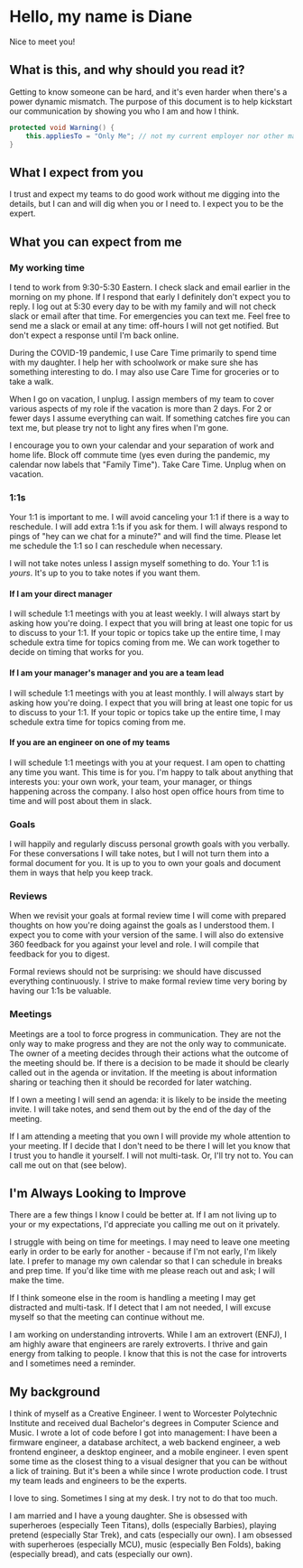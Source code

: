 # Hello, my name is Diane
Nice to meet you!

## What is this, and why should you read it?
Getting to know someone can be hard, and it's even harder when there's a power dynamic mismatch. The purpose of this document is to help kickstart our communication by showing you who I am and how I think.

```c#
protected void Warning() {
    this.appliesTo = "Only Me"; // not my current employer nor other managers you've ever met or will meet
}
```

## What I expect from you
I trust and expect my teams to do good work without me digging into the details, but I can and will dig when you or I need to. I expect you to be the expert.

## What you can expect from me

### My working time
I tend to work from 9:30-5:30 Eastern. I check slack and email earlier in the morning on my phone. If I respond that early I definitely don't expect you to reply. I log out at 5:30 every day to be with my family and will not check slack or email after that time. For emergencies you can text me. Feel free to send me a slack or email at any time: off-hours I will not get notified. But don't expect a response until I'm back online.

During the COVID-19 pandemic, I use Care Time primarily to spend time with my daughter. I help her with schoolwork or make sure she has something interesting to do. I may also use Care Time for groceries or to take a walk.

When I go on vacation, I unplug. I assign members of my team to cover various aspects of my role if the vacation is more than 2 days. For 2 or fewer days I assume everything can wait. If something catches fire you can text me, but please try not to light any fires when I'm gone.

I encourage you to own your calendar and your separation of work and home life. Block off commute time (yes even during the pandemic, my calendar now labels that "Family Time"). Take Care Time. Unplug when on vacation.

### 1:1s
Your 1:1 is important to me. I will avoid canceling your 1:1 if there is a way to reschedule. I will add extra 1:1s if you ask for them. I will always respond to pings of "hey can we chat for a minute?" and will find the time. Please let me schedule the 1:1 so I can reschedule when necessary.

I will not take notes unless I assign myself something to do. Your 1:1 is *yours*. It's up to you to take notes if you want them.

#### If I am your direct manager
I will schedule 1:1 meetings with you at least weekly. I will always start by asking how you're doing. I expect that you will bring at least one topic for us to discuss to your 1:1. If your topic or topics take up the entire time, I may schedule extra time for topics coming from me. We can work together to decide on timing that works for you.

#### If I am your manager's manager and you are a team lead
I will schedule 1:1 meetings with you at least monthly. I will always start by asking how you're doing. I expect that you will bring at least one topic for us to discuss to your 1:1. If your topic or topics take up the entire time, I may schedule extra time for topics coming from me.

#### If you are an engineer on one of my teams
I will schedule 1:1 meetings with you at your request. I am open to chatting any time you want. This time is for you. I'm happy to talk about anything that interests you: your own work, your team, your manager, or things happening across the company. I also host open office hours from time to time and will post about them in slack.

### Goals
I will happily and regularly discuss personal growth goals with you verbally. For these conversations I will take notes, but I will not turn them into a formal document for you. It is up to you to own your goals and document them in ways that help you keep track.

### Reviews
When we revisit your goals at formal review time I will come with prepared thoughts on how you're doing against the goals as I understood them. I expect you to come with your version of the same. I will also do extensive 360 feedback for you against your level and role. I will compile that feedback for you to digest.

Formal reviews should not be surprising: we should have discussed everything continuously. I strive to make formal review time very boring by having our 1:1s be valuable.

### Meetings
Meetings are a tool to force progress in communication. They are not the only way to make progress and they are not the only way to communicate. The owner of a meeting decides through their actions what the outcome of the meeting should be. If there is a decision to be made it should be clearly called out in the agenda or invitation. If the meeting is about information sharing or teaching then it should be recorded for later watching.

If I own a meeting I will send an agenda: it is likely to be inside the meeting invite. I will take notes, and send them out by the end of the day of the meeting.

If I am attending a meeting that you own I will provide my whole attention to your meeting. If I decide that I don't need to be there I will let you know that I trust you to handle it yourself. I will not multi-task. Or, I'll try not to. You can call me out on that (see below).

## I'm Always Looking to Improve
There are a few things I know I could be better at. If I am not living up to your or my expectations, I'd appreciate you calling me out on it privately.

I struggle with being on time for meetings. I may need to leave one meeting early in order to be early for another - because if I'm not early, I'm likely late. I prefer to manage my own calendar so that I can schedule in breaks and prep time. If you'd like time with me please reach out and ask; I will make the time.

If I think someone else in the room is handling a meeting I may get distracted and multi-task. If I detect that I am not needed, I will excuse myself so that the meeting can continue without me.

I am working on understanding introverts. While I am an extrovert (ENFJ), I am highly aware that engineers are rarely extroverts.  I thrive and gain energy from talking to people. I know that this is not the case for introverts and I sometimes need a reminder.

## My background
I think of myself as a Creative Engineer. I went to Worcester Polytechnic Institute and received dual Bachelor's degrees in Computer Science and Music. I wrote a lot of code before I got into management: I have been a firmware engineer, a database architect, a web backend engineer, a web frontend engineer, a desktop engineer, and a mobile engineer. I even spent some time as the closest thing to a visual designer that you can be without a lick of training. But it's been a while since I wrote production code. I trust my team leads and engineers to be the experts.

I love to sing. Sometimes I sing at my desk. I try not to do that too much.

I am married and I have a young daughter. She is obsessed with superheroes (especially Teen Titans), dolls (especially Barbies), playing pretend (especially Star Trek), and cats (especially our own). I am obsessed with superheroes (especially MCU), music (especially Ben Folds), baking (especially bread), and cats (especially our own).
